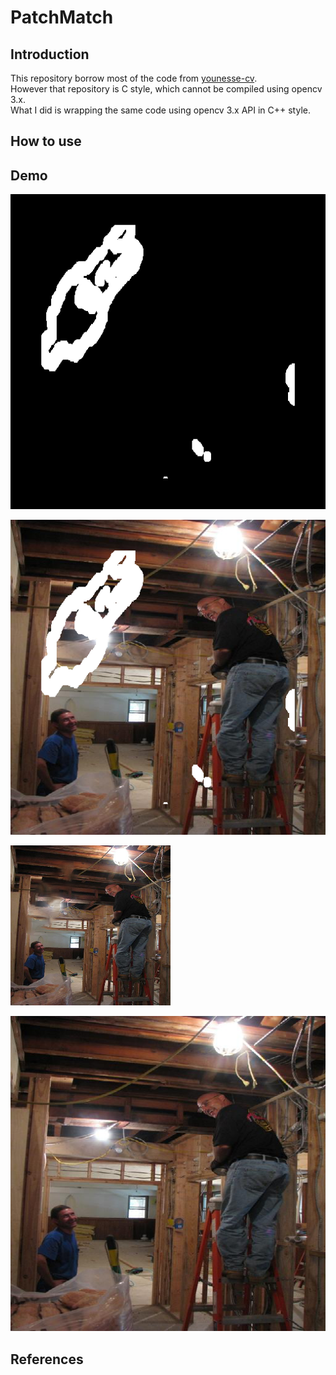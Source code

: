 # PatchMatch 

## Introduction

This repository borrow most of the code from [younesse-cv](https://github.com/younesse-cv/PatchMatch).  
However that repository is C style, which cannot be compiled using opencv 3.x.  
What I did is wrapping the same code using opencv 3.x API in C++ style.

## How to use


## Demo
![](./image_files/inpainting/mask/mask_00001.png)

![](./image_files/inpainting/masked_image/masked_image_00001.png)

![](./image_files/inpainting/output/output_00001.png)

![](./image_files/inpainting/image/image512_00001.png)


## References

